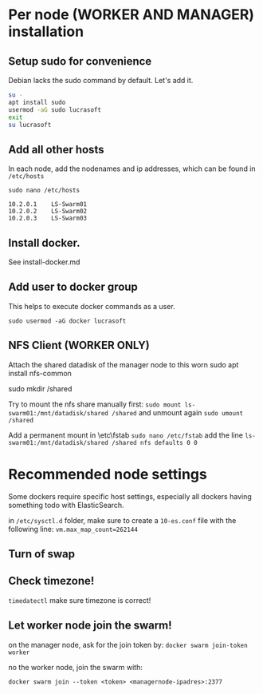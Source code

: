 # Per node (WORKER AND MANAGER) installation

## Setup sudo for convenience

Debian lacks the sudo command by default. Let's add it.

``` bash
su -
apt install sudo
usermod -aG sudo lucrasoft
exit
su lucrasoft
```

## Add all other hosts 

In each node, add the nodenames and ip addresses, which can be found in `/etc/hosts` 

```
sudo nano /etc/hosts

10.2.0.1	LS-Swarm01
10.2.0.2	LS-Swarm02
10.2.0.3	LS-Swarm03
```

## Install docker.

See install-docker.md

## Add user to docker group

This helps to execute docker commands as a user.

`sudo usermod -aG docker lucrasoft`


## NFS Client (WORKER ONLY)

Attach the shared datadisk of the manager node to this worn 
sudo apt install nfs-common

sudo mkdir /shared

Try to mount the nfs share manually first:
`sudo mount ls-swarm01:/mnt/datadisk/shared /shared`
and unmount again 
`sudo umount /shared`

Add a permanent mount in \etc\fstab
`sudo nano /etc/fstab`
add the line
`ls-swarm01:/mnt/datadisk/shared /shared nfs defaults 0 0`


# Recommended node settings 

Some dockers require specific host settings, especially all dockers having something todo with ElasticSearch. 

in `/etc/sysctl.d` folder, make sure to create a `10-es.conf` file with the following line:
`vm.max_map_count=262144` 


## Turn of swap 

## Check timezone!

`timedatectl` 
make sure timezone is correct!

## Let worker node join the swarm!

on the manager node, ask for the join token by:
`docker swarm join-token worker`

no the worker node, join the swarm with:

`docker swarm join --token <token> <managernode-ipadres>:2377`






